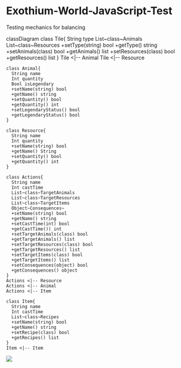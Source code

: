 # Exothium-World-JavaScript-Test
Testing mechanics for balancing 

classDiagram
    class Tile{
      String type
      List~class~Animals
      List~class~Resources
      +setType(string) bool
      +getType() string
      +setAnimals(class) bool
      +getAnimals() list
      +setResources(class) bool
      +getResources() list
    }
    Tile <|-- Animal
    Tile <|-- Resource

    class Animal{
      String name
      Int quantity
      Bool isLegendary
      +setName(string) bool
      +getName() string
      +setQuantity() bool
      +getQuantity() int
      +setLegendaryStatus() bool
      +getLegendaryStatus() bool
    }

    class Resource{
      String name
      Int quantity
      +setName(string) bool
      +getName() String
      +setQuantity() bool
      +getQuantity() int
    }

    class Actions{
      String name
      Int castTime
      List~class~TargetAnimals
      List~class~TargetResources
      List~class~TargetItems
      Object~Consequences~
      +setName(string) bool
      +getName() string
      +setCastTime(int) bool
      +getCastTime()) int
      +setTargetAnimals(class) bool
      +getTargetAnimals() list
      +setTargetResources(class) bool
      +getTargetResources() list
      +setTargetItems(class) bool
      +getTargetItems() list
      +setConsequences(object) bool
      +getConsequences() object
    }
    Actions <|-- Resource
    Actions <|-- Animal
    Actions <|-- Item

    class Item{
      String name
      Int castTime
      List~class~Recipes
      +setName(string) bool
      +getName() string
      +setRecipe(class) bool
      +getRecipes() list
    }
    Item <|-- Item

    
  
            

[![](https://mermaid.ink/img/pako:eNqlVU1zgjAQ_SuZnGCqf8DpxdoenHHaqXLkEmFr00JQshwci7-9IQEMBOyHHJTZ9_brze5yolEWA53RKGFSPnK2y1kaCqIebSEBT-BkDIRsMOdiR_C4h8a04hLPmnqeC56yRA4ga5BZkUfQYncSMFBRPKkj-mSbZUkL7mrQJwa2veokng7s-jWwTxKV3nZsaxhzvRBs59L8VTKQ-6_plJgMfWvjHApbPMPtyydY2sq3FEgOBRPI8djYHlRhhMsV7EDELD_aXTwr31HRNDgk2mudwXN9LIiLjmBt_g0yLOSA7zVG2VWi0eevWvy2582tPffqnUfIMyF_KjdiEgOeDm1DwPLLPI7izmY4jCVC2qIv2w-I8LxQpcGhAKEcz7ePx6LuwlNquG4t6jsj0ulxbK-6JHcxe0JcDzO8pHYgrdf1IIbiBrBl9TIt9YAcNsknhta5FfXs9A-DA9mXpANU9XXHsbLcMItriPi-e33_Nykm0PgF1WmG7mfVgNtc9dsEMA-d0BTylPFYfZN0xyHFd1Bd0Zl6VcfmM6ShKBWv2McM4SnmmOV09qaGCyaUFZhtjiKiM8wLaEj1d61mld9Uozsi)](https://mermaid.live/edit#pako:eNqlVU1zgjAQ_SuZnGCqf8DpxdoenHHaqXLkEmFr00JQshwci7-9IQEMBOyHHJTZ9_brze5yolEWA53RKGFSPnK2y1kaCqIebSEBT-BkDIRsMOdiR_C4h8a04hLPmnqeC56yRA4ga5BZkUfQYncSMFBRPKkj-mSbZUkL7mrQJwa2veokng7s-jWwTxKV3nZsaxhzvRBs59L8VTKQ-6_plJgMfWvjHApbPMPtyydY2sq3FEgOBRPI8djYHlRhhMsV7EDELD_aXTwr31HRNDgk2mudwXN9LIiLjmBt_g0yLOSA7zVG2VWi0eevWvy2582tPffqnUfIMyF_KjdiEgOeDm1DwPLLPI7izmY4jCVC2qIv2w-I8LxQpcGhAKEcz7ePx6LuwlNquG4t6jsj0ulxbK-6JHcxe0JcDzO8pHYgrdf1IIbiBrBl9TIt9YAcNsknhta5FfXs9A-DA9mXpANU9XXHsbLcMItriPi-e33_Nykm0PgF1WmG7mfVgNtc9dsEMA-d0BTylPFYfZN0xyHFd1Bd0Zl6VcfmM6ShKBWv2McM4SnmmOV09qaGCyaUFZhtjiKiM8wLaEj1d61mld9Uozsi)

